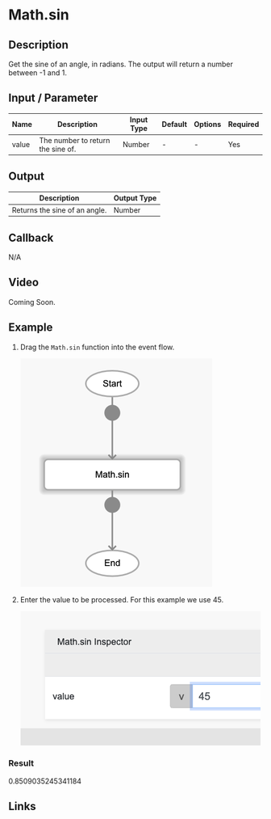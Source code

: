 # Math.sin

## Description

Get the sine of an angle, in radians. The output will return a number between -1 and 1.

## Input / Parameter

| Name | Description | Input Type | Default | Options | Required |
| ------ | ------ | ------ | ------ | ------ | ------ |
| value | The number to return the sine of. | Number | - | - | Yes |

## Output

| Description | Output Type |
| ------ | ------ |
| Returns the sine of an angle. | Number |

## Callback

N/A

## Video

Coming Soon.

<!-- Format: [![Video]({image-path})]({url-link}) -->

## Example

1. Drag the `Math.sin` function into the event flow.

    ![](./sin-step-1.png)

2. Enter the value to be processed. For this example we use 45.

    ![](./sin-step-2.png)

### Result

0.8509035245341184

## Links